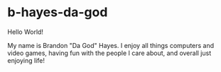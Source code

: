 # b-hayes-da-god

Hello World!

My name is Brandon "Da God" Hayes. I enjoy all things computers and video games, having fun with the people I care about, and overall just enjoying life!
